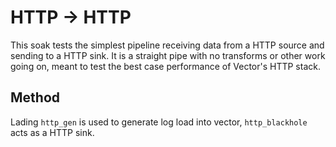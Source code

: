 # HTTP -> HTTP

This soak tests the simplest pipeline receiving data from a HTTP source
and sending to a HTTP sink. It is a straight pipe with no transforms or
other work going on, meant to test the best case performance of Vector's
HTTP stack.

## Method

Lading `http_gen` is used to generate log load into vector, `http_blackhole`
acts as a HTTP sink.
